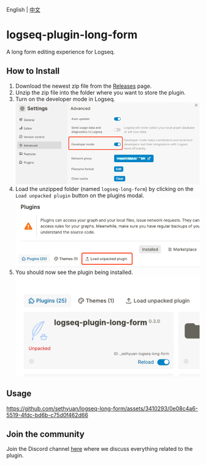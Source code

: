 English | [中文](README.zh.md)

# logseq-plugin-long-form

A long form editing experience for Logseq.

## How to Install

1. Download the newest zip file from the [Releases](https://github.com/sethyuan/logseq-long-form/releases) page.
1. Unzip the zip file into the folder where you want to store the plugin.
1. Turn on the developer mode in Logseq. ![](./assets/developer_mode.png)
1. Load the unzipped folder (named `logseq-long-form`) by clicking on the `Load unpacked plugin` button on the plugins modal. ![](./assets/load_plugin.png)
1. You should now see the plugin being installed. ![](./assets/plugin_installed.png)

## Usage

https://github.com/sethyuan/logseq-long-form/assets/3410293/0e08c4a6-5519-4fdc-bd6b-c75d0f462d66

## Join the community

Join the Discord channel [here](https://discord.gg/E7TA5rUuKE) where we discuss everything related to the plugin.
